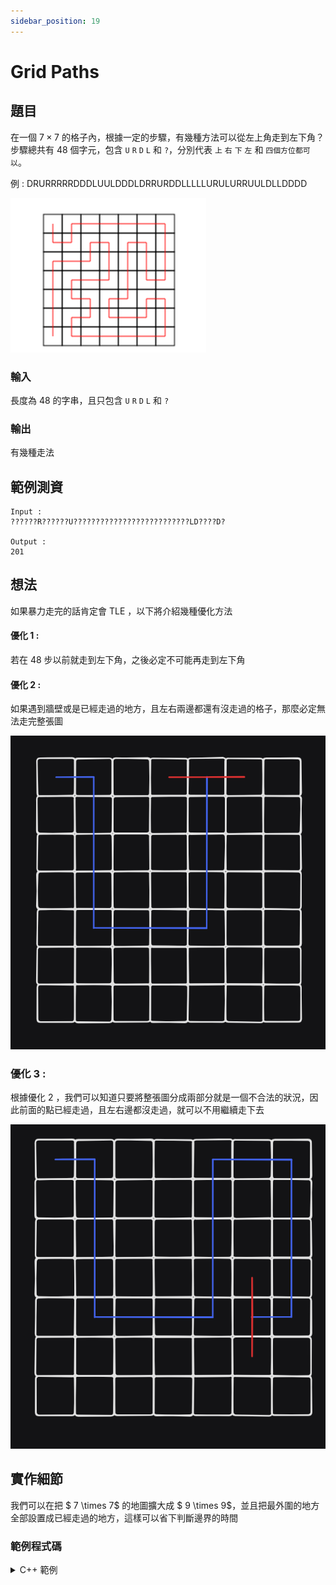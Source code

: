 ```yaml
---
sidebar_position: 19
---
```


Grid Paths
===

題目
---
在一個 $7 \times 7$ 的格子內，根據一定的步驟，有幾種方法可以從左上角走到左下角？
步驟總共有 $48$ 個字元，包含 `U` `R` `D` `L` 和 `?`，分別代表 `上` `右` `下` `左` 和 `四個方位都可以`。 

例 : DRURRRRRDDDLUULDDDLDRRURDDLLLLLURULURRUULDLLDDDD

![alt text](image-7.png)

### 輸入
長度為 48 的字串，且只包含 `U` `R` `D` `L` 和 `?`

### 輸出
有幾種走法

範例測資
---
```
Input : 
??????R??????U??????????????????????????LD????D?

Output : 
201
```

想法
---
如果暴力走完的話肯定會 TLE ，以下將介紹幾種優化方法

#### 優化 1 : 
若在 $48$ 步以前就走到左下角，之後必定不可能再走到左下角

#### 優化 2 : 
如果遇到牆壁或是已經走過的地方，且左右兩邊都還有沒走過的格子，那麼必定無法走完整張圖

![alt text](image-8.png)

### 優化 3 :
根據優化 2 ，我們可以知道只要將整張圖分成兩部分就是一個不合法的狀況，因此前面的點已經走過，且左右邊都沒走過，就可以不用繼續走下去

![alt text](image-9.png)

實作細節
---
我們可以在把 $ 7 \times 7$ 的地圖擴大成 $ 9 \times 9$，並且把最外圍的地方全部設置成已經走過的地方，這樣可以省下判斷邊界的時間

### 範例程式碼
<details>
<summary>C++ 範例 </summary>
```cpp
#include<bits/stdc++.h>
#define int long long
using namespace std;
 
string str;
int ans = 0;
bool vis[9][9];
int dx[4] = {0, 0, 1, -1};
int dy[4] = {1, -1, 0, 0};
 
void dfs(int now,int x,int y) {
    vis[x][y] = true;
    if(x == 7 && y == 1) {
        if(now == 48) {
            ans++;
        }
        return;
    }
    if(now == 48) {
        return;
    }
    if(vis[x][y + 1] == true && vis[x][y - 1] == true && vis[x - 1][y] == false && vis[x + 1][y] == false) {
        return;
    }
    if(vis[x][y + 1] == false && vis[x][y - 1] == false && vis[x - 1][y] == true && vis[x + 1][y] == true) {
        return;
    }
    if(str[now] == 'R') {
        if(vis[x][y + 1] == false) {
            dfs(now + 1, x, y + 1);
            vis[x][y + 1] = false;
        }
    }
    else if(str[now] == 'L') {
        if(vis[x][y - 1] == false) {
            dfs(now + 1, x, y - 1);
            vis[x][y - 1] = false;
        }
    }
    else if(str[now] == 'U') {
        if(vis[x - 1][y] == false) {
            dfs(now + 1, x - 1, y);
            vis[x - 1][y] = false;
        }
    }
    else if(str[now] == 'D') {
        if(vis[x + 1][y] == false) {
            dfs(now + 1, x + 1, y);
            vis[x + 1][y] = false;
        }
    }
    else {
        for(int i=0;i<4;i++) {
            if(vis[x + dx[i]][y + dy[i]] == false)
            {
                dfs(now + 1, x + dx[i], y + dy[i]);
                vis[x + dx[i]][y + dy[i]] = false;
            }
        }
    }
}
 
signed main()
{
    cin>>str;
    memset(vis,true,sizeof(vis));
    for(int i = 1; i < 8; i++) {
        for(int j = 1; j < 8; j++) {
            vis[i][j] = false;
        }
    }
    dfs(0, 1, 1);
    cout << ans;
}
```
</details>
